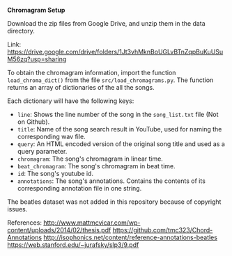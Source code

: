 **Chromagram Setup**

Download the zip files from Google Drive, and unzip them in the data directory.

Link:
<https://drive.google.com/drive/folders/1Jt3vhMknBoUGLvBTnZqpBuKuUSuM56zq?usp=sharing>

To obtain the chromagram information, import the function `load_chroma_dict()` from the file `src/load_chromagrams.py`. The function returns an array of dictionaries of the all the songs.

Each dictionary will have the following keys:
  * `line`: Shows the line number of the song in the `song_list.txt` file (Not on Github).
  * `title`: Name of the song search result in YouTube, used for naming the corresponding wav file.
  * `query`: An HTML encoded version of the original song title and used as a query parameter.
  * `chromagram`: The song's chromagram in linear time.
  * `beat_chromagram`: The song's chromagram in beat time.
  * `id`: The song's youtube id.
  * `annotations`: The song's annotations. Contains the contents of its corresponding annotation
    file in one string.

The beatles dataset was not added in this repository because of copyright issues. 

References:
http://www.mattmcvicar.com/wp-content/uploads/2014/02/thesis.pdf
https://github.com/tmc323/Chord-Annotations
http://isophonics.net/content/reference-annotations-beatles
https://web.stanford.edu/~jurafsky/slp3/9.pdf



